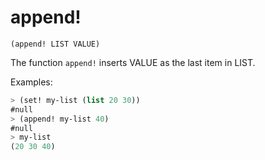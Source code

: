 # append!

`(append! LIST VALUE)`

The function `append!` inserts VALUE as the last item in LIST.

Examples:

```lisp
> (set! my-list (list 20 30))
#null
> (append! my-list 40)
#null
> my-list
(20 30 40)
```
